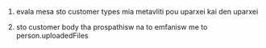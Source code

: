 1. evala mesa sto customer types mia metavliti pou uparxei kai den uparxei

2. sto customer body tha prospathisw na to emfanisw me to person.uploadedFiles

<!-- kapws prepei na to apothikeusw twra, mallon mesa sto add -->
